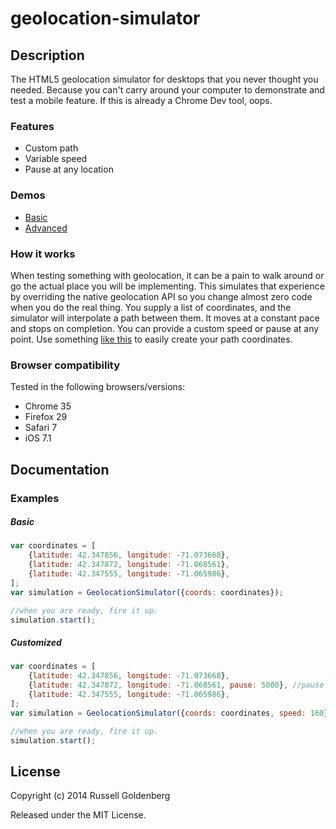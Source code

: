 geolocation-simulator
=====================

## Description
The HTML5 geolocation simulator for desktops that you never thought you needed. Because you can't carry around your computer to demonstrate and test a mobile feature. If this is already a Chrome Dev tool, oops.

### Features
* Custom path
* Variable speed
* Pause at any location

### Demos
* [Basic](http://russellgoldenberg.com/libraries/geolocation-simulator/basic)
* [Advanced](http://russellgoldenberg.com/libraries/geolocation-simulator/advanced)

### How it works
When testing something with geolocation, it can be a pain to walk around or go the actual place you will be implementing. This simulates that experience by overriding the native geolocation API so you change almost zero code when you do the real thing. You supply a list of coordinates, and the simulator will interpolate a path between them. It moves at a constant pace and stops on completion. You can provide a custom speed or pause at any point. Use something [like this](http://www.findlatitudeandlongitude.com/click-lat-lng-list/) to easily create your path coordinates.

### Browser compatibility
Tested in the following browsers/versions:
* Chrome 35
* Firefox 29
* Safari 7
* iOS 7.1

## Documentation

### Examples

##### Basic
```javascript
var coordinates = [
	{latitude: 42.347856, longitude: -71.073668},
    {latitude: 42.347872, longitude: -71.068561},
    {latitude: 42.347555, longitude: -71.065986},
];
var simulation = GeolocationSimulator({coords: coordinates});

//when you are ready, fire it up.
simulation.start(); 
```

##### Customized
```javascript
var coordinates = [
    {latitude: 42.347856, longitude: -71.073668},
    {latitude: 42.347872, longitude: -71.068561, pause: 5000}, //pause for 5 seconds
    {latitude: 42.347555, longitude: -71.065986},
];
var simulation = GeolocationSimulator({coords: coordinates, speed: 160}); //160 km (slow down!)

//when you are ready, fire it up.
simulation.start(); 
```

## License

Copyright (c) 2014 Russell Goldenberg

Released under the MIT License.
